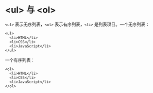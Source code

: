 # &lt;ul&gt; 与 &lt;ol&gt;

`<ul>` 表示无序列表，`<ol>` 表示有序列表，`<li>` 是列表项目。一个无序列表：

```
<ul>
  <li>HTML</li>
  <li>CSS</li>
  <li>JavaScript</li>
</ul>
```

一个有序列表：

```
<ol>
  <li>HTML</li>
  <li>CSS</li>
  <li>JavaScript</li>
</ol>
```



